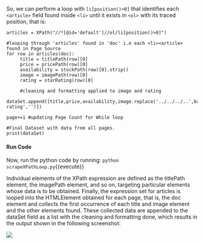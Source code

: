 So, we can perform a loop with `li[position()>0]` that identifies each `<article>` field found inside `<li>` until it exists in `<ol>` with its traced position, that is:

`articles = XPath("//*[@id='default']//ol/li[position()>0]")`

```
#looping through 'articles' found in 'doc' i.e each <li><article> found in Page Source
for row in articles(doc): 
     title = titlePath(row)[0]
     price = pricePath(row)[0]
     availability = stockPath(row)[0].strip()
     image = imagePath(row)[0]
     rating = starRating(row)[0]
     
     #cleaning and formatting applied to image and rating
     dataSet.append([title,price,availability,image.replace('../../../..',baseUrl),rating.replace('star-rating','')])

page+=1 #updating Page Count for While loop

#Final Dataset with data from all pages. 
print(dataSet)
```

#### Run Code
Now, run the python code by running: `python scrapeXPathLoop.py`{{execute}}

Individual elements of the XPath expression are defined as the titlePath element, the imagePath element, and so on, targeting particular elements whose data is to be obtained. Finally, the expression set for articles is looped into the HTMLElement obtained for each page, that is, the doc element and collects the first occurrence of each title and image element and the other elements found. These collected data are appended to the dataSet field as a list with the cleaning and formatting done, which results in the output shown in the following screenshot:

![](https://github.com/fenago/katacoda-scenarios/raw/master/web-scraping-with-python/chapter-03-02/steps/13/1.JPG)

